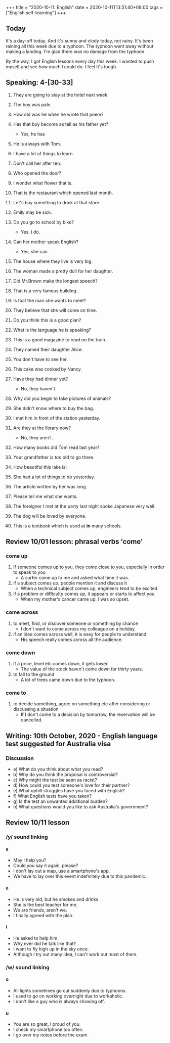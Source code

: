+++
title =  "2020-10-11: English"
date = 2020-10-11T13:51:40+09:00
tags = ["English self-learning"]
+++

## Today

It's a day-off today.
And it's sunny and clody today, not rainy.
It's been raining all this week due to a typhoon.
The typhoon went away without making a landing.
I'm glad there was no damage from the typhoon.

By the way, I got English lessons every day this week.
I wanted to push myself and see how much I could do.
I feel It's tough.

## Speaking: 4-[30-33]

1. They are going to stay at the hotel next week.
2. The boy was pale.
3. How old was he when he wrote that poem?
4. Has that boy become as tall as his father yet?
    - Yes, he has
5. He is always with Tom.
6. I have a lot of things to learn.
7. Don't call her after ten.
8. Who opened the door?
9. I wonder what flower that is.
10. That is the restaurant which opened last month.

1. Let's buy something to drink at that store.
2. Emily may be sick.
3. Do you go to school by bike?
    - Yes, I do.
4. Can her mother speak English?
    - Yes, she can.
5. The house where they live is very big.
6. The woman made a pretty doll for her daughter.
7. Did Mr.Brown make the longest speech?
8. That is a very famous building.
9. Is that the man she wants to meet?
10. They believe that she will come on time.

1. Do you think this is a good plan?
2. What is the language he is speaking?
3. This is a good magazine to read on the train.
4. They named their daughter Alice.
5. You don't have to see her.
6. This cake was cooked by Nancy.
7. Have they had dinner yet?
    - No, they haven't.
8. Why did you begin to take pictures of animals?
9. She didn't know where to buy the bag.
10. I met him in front of the station yesterday.

1. Are they at the library now?
    - No, they aren't.
2. How many books did Tom read last year?
3. Your grandfather is too old to go there.
4. How beautiful this lake is!
5. She had a lot of things to do yesterday.
6. The article written by her was long.
7. Please tell me what she wants.
8. The foreigner I met at the party last night spoke Japanese very well.
9. The dog will be loved by everyone.
10. This is a textbook which is used ~~at~~ **in** many schools.

## Review 10/01 lesson: phrasal verbs 'come'

### come up

1. if someone comes up to you, they come close to you, especially in order to speak to you
    - A surfer came up to me and asked what time it was.
3. if a subject comes up, people mention it and discuss it
    - When a technical subject comes up, engineers tend to be excited.
4. if a problem or difficulty comes up, it appears or starts to affect you
    - When my mother's cancer came up, I was so upset.

### come across

1. to meet, find, or discover someone or something by chance
    - I don't want to come across my colleague on a holiday.
2. if an idea comes across well, it is easy for people to understand
    - His speech really comes across all the audience.

### come down

1. if a price, level etc comes down, it gets lower.
    - The value of the stock haven't come down for thirty years.
3. to fall to the ground
    - A lot of trees came down due to the typhoon.

### come to

1. to decide something, agree on something etc after considering or discussing a situation
    - If I don't come to a decision by tomorrow, the reservation will be cancelled.

## Writing: 10th October, 2020 - English language test suggested for Australia visa

### Discussion

* a) What do you think about what you read?
* b) Why do you think the proposal is controversial?
* c) Why might the test be seen as racist?
* d) How could you test someone's love for their partner?
* e) What uphill struggles have you faced with English?
* f) What English tests have you taken?
* g) Is the test an unwanted additional burden?
* h) What questions would you like to ask Australia's government?

## Review 10/11 lesson

### /y/ sound linking

#### a

* May I help you?
* Could you say it again, please?
* I don't lay out a map, use a smartphone's app.
* We have to lay over this event indefinitely due to this pandemic.

#### e

* He is very old, but he smokes and drinks.
* She is the best teacher for me.
* We are friends, aren't we.
* I finally agreed with the plan.

#### i

* He asked to help him.
* Why ever did he talk like that?
* I want to fly high up in the sky once.
* Although I try out many idea, I can't work out most of them.

### /w/ sound linking

#### o

* All lights sometimes go out suddenly due to typhoons.
* I used to go on working overnight due to workaholic.
* I don't like a guy who is always showing off.

#### u

* You are so great, I proud of you.
* I check my smartphone too often.
* I go over my notes before the exam.

